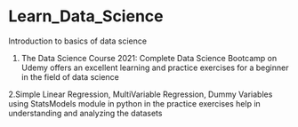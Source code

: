 # Learn_Data_Science
Introduction to basics of data science 


1. The Data Science Course 2021: Complete Data Science Bootcamp on Udemy offers an excellent learning and practice exercises for a beginner in the field of data science 

2.Simple Linear Regression, MultiVariable Regression, Dummy Variables using StatsModels module in python in the practice exercises help in understanding and analyzing the datasets 
